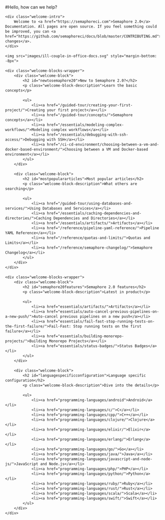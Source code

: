 #Hello, how can we help?

<div class="welcome-page">

    <div class="welcome-intro">
        Welcome to <a href="https://semaphoreci.com">Semaphore 2.0</a> Documentation. All pages are open source. If you feel something could be improved, you can <a href="https://github.com/semaphoreci/docs/blob/master/CONTRIBUTING.md">propose changes</a>.
    </div>

    <img src="images/ill-couple-in-office-docs.svg" style="margin-bottom: -8px">

    <div class="welcome-blocks-wrapper">
        <div class="welcome-block">
            <h2 id="newtosemaphore20">New to Semaphore 2.0?</h2>
            <p class="welcome-block-description">Learn the basic concepts</p>

            <ul>
                <li><a href="/guided-tour/creating-your-first-project/">Creating your first project</a></li>
                <li><a href="/guided-tour/concepts/">Semaphore concepts</a></li>
                <li><a href="/essentials/modeling-complex-workflows/">Modeling complex workflows</a></li>
                <li><a href="/essentials/debugging-with-ssh-access/">Debugging with SSH</a></li>
                <li><a href="/ci-cd-environment/choosing-between-a-vm-and-docker-based-environment/">Choosing between a VM and Docker-based environment</a></li>
            </ul>
        </div>

        <div class="welcome-block">
            <h2 id="mostpopulararticles">Most popular articles</h2>
            <p class="welcome-block-description">What others are searching</p>

            <ul>
                <li><a href="/guided-tour/using-databases-and-services/">Using Databases and Services</a></li>
                <li><a href="/essentials/caching-dependencies-and-directories/">Caching Dependencies and Directories</a></li>
                <li><a href="/essentials/artifacts/">Artifacts</a></li>
                <li><a href="/reference/pipeline-yaml-reference/">Pipeline YAML Reference</a></li>
                <li><a href="/reference/quotas-and-limits/">Quotas and Limits</a></li>
                <li><a href="/reference/semaphore-changelog/">Semaphore Changelog</a></li>
            </ul>
        </div>
    </div>

    <div class="welcome-blocks-wrapper">
        <div class="welcome-block">
            <h2 id="semaphore20features">Semaphore 2.0 features</h2>
            <p class="welcome-block-description">Latest in product</p>

            <ul>
                <li><a href="essentials/artifacts/">Artifacts</a></li>
                <li><a href="essentials/auto-cancel-previous-pipelines-on-a-new-push/">Auto-cancel previous pipelines on a new push</a></li>
                <li><a href="essentials/fail-fast-stop-running-tests-on-the-first-failure/">Fail-Fast: Stop running tests on the first failure</a></li>
                <li><a href="essentials/building-monorepo-projects/">Building Monorepo Projects</a></li>
                <li><a href="essentials/status-badges/">Status Badges</a></li>
            </ul>
        </div>

        <div class="welcome-block">
            <h2 id="languagespecificconfiguration">Language specific configuration</h2>
            <p class="welcome-block-description">Dive into the details</p>

            <ul>
                <li><a href="programming-languages/android">Android</a></li>
                <li><a href="programming-languages/c/">C</a></li>
                <li><a href="programming-languages/cpp/">C++</a></li>
                <li><a href="programming-languages/clojure/">Clojure</a></li>
                <li><a href="programming-languages/elixir/">Elixir</a></li>
                <li><a href="programming-languages/erlang/">Erlang</a></li>
                <li><a href="programming-languages/go/">Go</a></li>
                <li><a href="programming-languages/java/">Java</a></li>
                <li><a href="programming-languages/javascript-and-node-js/">JavaScript and Node.js</a></li>
                <li><a href="programming-languages/php/">PHP</a></li>
                <li><a href="programming-languages/python/">Python</a></li>
                <li><a href="programming-languages/ruby/">Ruby</a></li>
                <li><a href="programming-languages/rust/">Rust</a></li>
                <li><a href="programming-languages/scala/">Scala</a></li>
                <li><a href="programming-languages/swift/">Swift</a></li>
            </ul>
        </div>
    </div>

</div>
